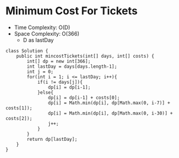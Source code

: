 # Minimum Cost For Tickets

- Time Complexity: O(D)
- Space Complexity: O(366)
  - D as lastDay

```
class Solution {
    public int mincostTickets(int[] days, int[] costs) {
        int[] dp = new int[366];
        int lastDay = days[days.length-1];
        int j = 0;
        for(int i = 1; i <= lastDay; i++){
            if(i != days[j]){
                dp[i] = dp[i-1];
            }else{
                dp[i] = dp[i-1] + costs[0];
                dp[i] = Math.min(dp[i], dp[Math.max(0, i-7)] + costs[1]);
                dp[i] = Math.min(dp[i], dp[Math.max(0, i-30)] + costs[2]);
                j++;
            }
        }
        return dp[lastDay];
    }
}
```
